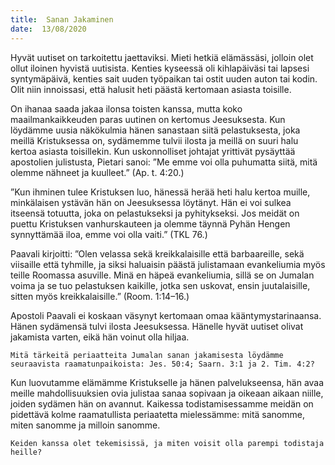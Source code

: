 ```yaml
---
title:  Sanan Jakaminen
date:  13/08/2020
---
```


Hyvät uutiset on tarkoitettu jaettaviksi. Mieti hetkiä elämässäsi, jolloin olet ollut iloinen hyvistä uutisista. Kenties kyseessä oli kihlapäiväsi tai lapsesi syntymäpäivä, kenties sait uuden työpaikan tai ostit uuden auton tai kodin. Olit niin innoissasi, että halusit heti päästä kertomaan asiasta toisille.

On ihanaa saada jakaa ilonsa toisten kanssa, mutta koko maailmankaikkeuden paras uutinen on kertomus Jeesuksesta. Kun löydämme uusia näkökulmia hänen sanastaan siitä pelastuksesta, joka meillä Kristuksessa on, sydämemme tulvii ilosta ja meillä on suuri halu kertoa asiasta toisillekin. Kun uskonnolliset johtajat yrittivät pysäyttää apostolien julistusta, Pietari sanoi: ”Me emme voi olla puhumatta siitä, mitä olemme nähneet ja kuulleet.” (Ap. t. 4:20.)

”Kun ihminen tulee Kristuksen luo, hänessä herää heti halu kertoa muille, minkälaisen ystävän hän on Jeesuksessa löytänyt. Hän ei voi sulkea itseensä totuutta, joka on pelastukseksi ja pyhitykseksi. Jos meidät on puettu Kristuksen vanhurskauteen ja olemme täynnä Pyhän Hengen synnyttämää iloa, emme voi olla vaiti.” (TKL 76.)

Paavali kirjoitti: ”Olen velassa sekä kreikkalaisille että barbaareille, sekä viisaille että tyhmille, ja siksi haluaisin päästä julistamaan evankeliumia myös teille Roomassa asuville. Minä en häpeä evankeliumia, sillä se on Jumalan voima ja se tuo pelastuksen kaikille, jotka sen uskovat, ensin juutalaisille, sitten myös kreikkalaisille.” (Room. 1:14–16.)

Apostoli Paavali ei koskaan väsynyt kertomaan omaa kääntymystarinaansa. Hänen sydämensä tulvi ilosta Jeesuksessa. Hänelle hyvät uutiset olivat jakamista varten, eikä hän voinut olla hiljaa.

`Mitä tärkeitä periaatteita Jumalan sanan jakamisesta löydämme seuraavista raamatunpaikoista: Jes. 50:4; Saarn. 3:1 ja 2. Tim. 4:2?`

Kun luovutamme elämämme Kristukselle ja hänen palvelukseensa, hän avaa meille mahdollisuuksien ovia julistaa sanaa sopivaan ja oikeaan aikaan niille, joiden sydämen hän on avannut. Kaikessa todistamisessamme meidän on pidettävä kolme raamatullista periaatetta mielessämme: mitä sanomme, miten sanomme ja milloin sanomme.

`Keiden kanssa olet tekemisissä, ja miten voisit olla parempi todistaja heille?`